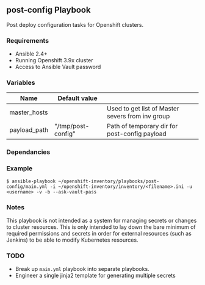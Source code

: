 ## post-config Playbook

Post deploy configuration tasks for Openshift clusters.

### Requirements

- Ansible 2.4+
- Running Openshift 3.9x cluster
- Access to Ansible Vault password

### Variables

| Name         | Default value                         |                                                          |
|--------------|---------------------------------------|----------------------------------------------------------|
| master_hosts |                                       | Used to get list of Master severs from inv group
| payload_path | "/tmp/post-config"                    | Path of temporary dir for post-config payload

### Dependancies

### Example

```
$ ansible-playbook ~/openshift-inventory/playbooks/post-config/main.yml -i ~/openshift-inventory/inventory/<filename>.ini -u <username> -v -b --ask-vault-pass
```

### Notes
This playbook is not intended as a system for managing secrets or changes to cluster resources. This is only intended to lay down the bare minimum of required permissions and secrets in order for external resources (such as Jenkins) to be able to modify Kubernetes resources.

### TODO
- Break up `main.yml` playbook into separate playbooks.
- Engineer a single jinja2 template for generating multiple secrets